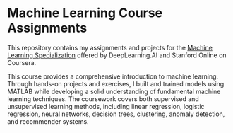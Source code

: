 # Machine Learning Course Assignments

This repository contains my assignments and projects for the [Machine Learning Specialization](https://www.coursera.org/learn/machine-learning#outcomes) offered by DeepLearning.AI and Stanford Online on Coursera.

This course provides a comprehensive introduction to machine learning. Through hands-on projects and exercises, I built and trained models using MATLAB while developing a solid understanding of fundamental machine learning techniques. The coursework covers both supervised and unsupervised learning methods, including linear regression, logistic regression, neural networks, decision trees, clustering, anomaly detection, and recommender systems.
